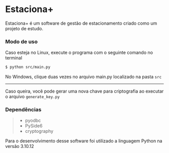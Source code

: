 # Estaciona+

 Estaciona+ é um software de gestão de estacionamento criado como um projeto de estudo.


### Modo de uso
Caso esteja no Linux, execute o programa com o seguinte comando no terminal

```bash
$ python src/main.py
```
No Windows, clique duas vezes no arquivo main.py localizado na pasta `src`

------------
Caso queira, vocẽ pode gerar uma nova chave para criptografia ao executar o arquivo `generate_key.py`



### Dependências
> * pyodbc
> * PySide6
> * cryptography

Para o desenvolvimento desse software foi utilizado a linguagem Python na versão 3.10.12